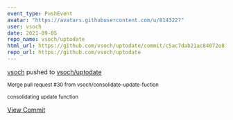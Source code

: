```yaml
---
event_type: PushEvent
avatar: "https://avatars.githubusercontent.com/u/814322?"
user: vsoch
date: 2021-09-05
repo_name: vsoch/uptodate
html_url: https://github.com/vsoch/uptodate/commit/c5ac7dab21ac84072e81365884aeca8c6fbe7db1
repo_url: https://github.com/vsoch/uptodate
---
```


<a href='https://github.com/vsoch' target='_blank'>vsoch</a> pushed to <a href='https://github.com/vsoch/uptodate' target='_blank'>vsoch/uptodate</a>

<small>Merge pull request #30 from vsoch/consolidate-update-fuction

consolidating update function</small>

<a href='https://github.com/vsoch/uptodate/commit/c5ac7dab21ac84072e81365884aeca8c6fbe7db1' target='_blank'>View Commit</a>